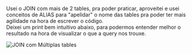 Usei o JOIN com mais de 2 tables, pra poder praticar, aproveitei e usei conceitos de ALIAS para "apelidar" o nome das tables pra poder ter mais agilidade na hora de escrever o código.
<br>
Deixei um print bem intuitivo abaixo, para podermos entender melhor o resultado na hora de visualizar o que a query nos trouxe.

![JOIN com Múltiplas tables](https://github.com/user-attachments/assets/18340004-d8de-4f8d-a1ae-afeb4c6dde63)
